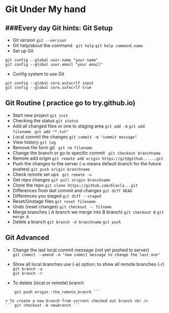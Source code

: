 Git Under My hand
=================

###Every day Git hints:
Git Setup
--------------
+ Git version 
``` git --version ```
+ Git help/about the command
``` git help```
```git help command_name```
+ Set up Git
```
git config --global user.name "your name" 
git config --global user.email "your email"
```
+ Config system to use Git
```
git config --global core.autocrlf input 
git config --global core.safecrlf true
```
Git Routine ( practice go to try.github.io)
--------------
+ Start new project 
```git init ```             
+ Checking the status
```git status```
+ Add all changed files or one to staging area
```git add -A```
```git add filename ```
```git add "*.txt"```
+ Local commit the changes
```git commit -m "commit message"```
+ View history
``` git log ```
+ Remove file form git
``` git rm filename```
+ Change the branch or go to specific commit
``` git checkout branchname```
+ Remote add origin 
```git remote add origin https://git@github......git```
+ Push the changes to the server (-u means default branch for the future pushes)
```git push origin branchname```
+ Check remote set ups
``` git remote -v```
+ Get repo changes
```git pull origin branchname```
+ Clone the repo
```git clone https://github.com/blavla...git```
+ Differences from last commit and changes
```git diff HEAD```
+ Differences you staged 
```git diff --staged```
+ Reset/Unstage files
```git reset filename```
+ Undo (reset changes)
```git checkout -- filname```
+ Merge branches ( A branch we merge into B branch)
```git checkout B```
```git merge A```
+ Delete a branch
```git branch -d branchname```
```git push```



Git Advanced
--------------

+ Change the last local commit message (not yet pushed to server) <br />
``` git commit --amend -m "new commit message to change the last one" ```

+ Show all local branches use (-a) option; to show all remote branches (-r) <br />
``` git branch -a ```  <br />
``` git branch -r  ```

+ To delete (local or remote) branch <br />
``` git branch -d the_local_branch 
    git push origin :the_remote_branch ```

+ To create a new branch from current checked out branch <br />
``` git checkout -b newbranch ```
